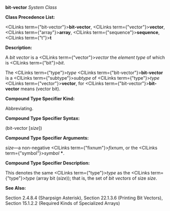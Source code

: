 **bit-vector** *System Class* 



**Class Precedence List:** 



<ClLinks  term={"bit-vector"}><b>bit-vector</b></ClLinks>, <ClLinks  term={"vector"}><b>vector</b></ClLinks>, <ClLinks  term={"array"}><b>array</b></ClLinks>, <ClLinks  term={"sequence"}><b>sequence</b></ClLinks>, <ClLinks  term={"t"}><b>t</b></ClLinks> 



**Description:** 



A *bit vector* is a <ClLinks  term={"vector"}><i>vector</i></ClLinks> the *element type* of which is <ClLinks  term={"bit"}><i>bit</i></ClLinks>. 



The <ClLinks  term={"type"}><i>type</i></ClLinks> <ClLinks  term={"bit-vector"}><b>bit-vector</b></ClLinks> is a <ClLinks  term={"subtype"}><i>subtype</i></ClLinks> of <ClLinks  term={"type"}><i>type</i></ClLinks> <ClLinks  term={"vector"}><b>vector</b></ClLinks>, for <ClLinks  term={"bit-vector"}><b>bit-vector</b></ClLinks> means (vector bit). 



**Compound Type Specifier Kind:** 



Abbreviating. 



**Compound Type Specifier Syntax:** 



(bit-vector [*size*]) 



**Compound Type Specifier Arguments:** 



*size*—a non-negative <ClLinks  term={"fixnum"}><i>fixnum</i></ClLinks>, or the <ClLinks  term={"symbol"}><i>symbol</i></ClLinks> **\***. 



**Compound Type Specifier Description:** 



This denotes the same <ClLinks  term={"type"}><i>type</i></ClLinks> as the <ClLinks  term={"type"}><i>type</i></ClLinks> (array bit (*size*)); that is, the set of *bit vectors* of size *size*. 



**See Also:** 



Section 2.4.8.4 (Sharpsign Asterisk), Section 22.1.3.6 (Printing Bit Vectors), Section 15.1.2.2 (Required Kinds of Specialized Arrays) 



